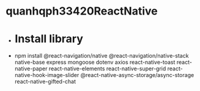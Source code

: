# quanhqph33420ReactNative

- # Install library
- npm install @react-navigation/native
 @react-navigation/native-stack
 native-base
 express
 mongoose
 dotenv
 axios
 react-native-toast
 react-native-paper
 react-native-elements
 react-native-super-grid
 react-native-hook-image-slider
 @react-native-async-storage/async-storage
 react-native-gifted-chat
